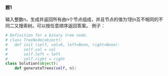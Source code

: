 #### 题1
输入整数n，生成并返回所有由n个节点组成，并且节点的值为1到n互不相同的不同二又搜索树。可以按任意顺序返回答案。
例子：
```python
# Definition for a binary tree node.
# class TreeNode(object):
#   def init (self, val=0, left=None, right=None):
#       self.val = val
#       self.left = left
#       self.right = right
class Solution(object):
    def generateTrees(self, n):
```
